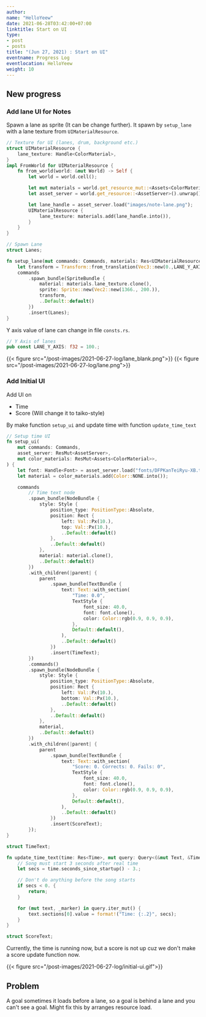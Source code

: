 ```yaml
---
author:
name: "HelloYeew"
date: 2021-06-28T03:42:00+07:00
linktitle: Start on UI
type:
- post
- posts
title: "(Jun 27, 2021) : Start on UI"
eventname: Progress Log
eventlocation: HelloYeew
weight: 10
---
```

## New progress

### Add lane UI for Notes

Spawn a lane as sprite (It can be change further). It spawn by `setup_lane` with a lane texture from `UIMaterialResource`.

```rust
// Texture for UI (lanes, drum, background etc.)
struct UIMaterialResource {
    lane_texture: Handle<ColorMaterial>,
}
impl FromWorld for UIMaterialResource {
    fn from_world(world: &mut World) -> Self {
        let world = world.cell();

        let mut materials = world.get_resource_mut::<Assets<ColorMaterial>>().unwrap();
        let asset_server = world.get_resource::<AssetServer>().unwrap();

        let lane_handle = asset_server.load("images/note-lane.png");
        UIMaterialResource {
            lane_texture: materials.add(lane_handle.into()),
        }
    }
}

// Spawn Lane
struct Lanes;

fn setup_lane(mut commands: Commands, materials: Res<UIMaterialResource>) {
    let transform = Transform::from_translation(Vec3::new(0.,LANE_Y_AXIS, 1.));
    commands
        .spawn_bundle(SpriteBundle {
            material: materials.lane_texture.clone(),
            sprite: Sprite::new(Vec2::new(1366., 200.)),
            transform,
            ..Default::default()
        })
        .insert(Lanes);
}
```

Y axis value of lane can change in file `consts.rs`.

```rust
// Y Axis of lanes
pub const LANE_Y_AXIS: f32 = 100.;
```

{{< figure src="/post-images/2021-06-27-log/lane_blank.png">}}
{{< figure src="/post-images/2021-06-27-log/lane.png">}}

### Add Initial UI

Add UI on

- Time
- Score (Will change it to taiko-style)

By make function `setup_ui` and update time with function `update_time_text`

```rust
// Setup time UI
fn setup_ui(
    mut commands: Commands,
    asset_server: ResMut<AssetServer>,
    mut color_materials: ResMut<Assets<ColorMaterial>>,
) {
    let font: Handle<Font> = asset_server.load("fonts/DFPKanTeiRyu-XB.ttf");
    let material = color_materials.add(Color::NONE.into());

    commands
        // Time text node
        .spawn_bundle(NodeBundle {
            style: Style {
                position_type: PositionType::Absolute,
                position: Rect {
                    left: Val::Px(10.),
                    top: Val::Px(10.),
                    ..Default::default()
                },
                ..Default::default()
            },
            material: material.clone(),
            ..Default::default()
        })
        .with_children(|parent| {
            parent
                .spawn_bundle(TextBundle {
                    text: Text::with_section(
                        "Time: 0.0",
                        TextStyle {
                            font_size: 40.0,
                            font: font.clone(),
                            color: Color::rgb(0.9, 0.9, 0.9),
                        },
                        Default::default(),
                    ),
                    ..Default::default()
                })
                .insert(TimeText);
        })
        .commands()
        .spawn_bundle(NodeBundle {
            style: Style {
                position_type: PositionType::Absolute,
                position: Rect {
                    left: Val::Px(10.),
                    bottom: Val::Px(10.),
                    ..Default::default()
                },
                ..Default::default()
            },
            material,
            ..Default::default()
        })
        .with_children(|parent| {
            parent
                .spawn_bundle(TextBundle {
                    text: Text::with_section(
                        "Score: 0. Corrects: 0. Fails: 0",
                        TextStyle {
                            font_size: 40.0,
                            font: font.clone(),
                            color: Color::rgb(0.9, 0.9, 0.9),
                        },
                        Default::default(),
                    ),
                    ..Default::default()
                })
                .insert(ScoreText);
        });
}

struct TimeText;

fn update_time_text(time: Res<Time>, mut query: Query<(&mut Text, &TimeText)>) {
    // Song must start 3 seconds after real time
    let secs = time.seconds_since_startup() - 3.;

    // Don't do anything before the song starts
    if secs < 0. {
        return;
    }

    for (mut text, _marker) in query.iter_mut() {
        text.sections[0].value = format!("Time: {:.2}", secs);
    }
}

struct ScoreText;
```

Currently, the time is running now, but a score is not up cuz we don't make a score update function now.

{{< figure src="/post-images/2021-06-27-log/initial-ui.gif">}}

## Problem

A goal sometimes it loads before a lane, so a goal is behind a lane and you can't see a goal. Might fix this by arranges resource load.